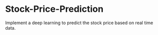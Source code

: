 # Stock-Price-Prediction
Implement a deep learning to predict the stock price based on real time data.
